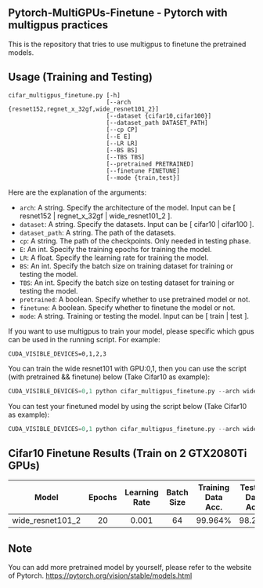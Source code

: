 ## Pytorch-MultiGPUs-Finetune - Pytorch with multigpus practices

This is the repository that tries to use multigpus to finetune the pretrained models.

## Usage (Training and Testing)

```
cifar_multigpus_finetune.py [-h]
                            [--arch {resnet152,regnet_x_32gf,wide_resnet101_2}]
                            [--dataset {cifar10,cifar100}]
                            [--dataset_path DATASET_PATH] 
                            [--cp CP]
                            [--E E] 
                            [--LR LR] 
                            [--BS BS] 
                            [--TBS TBS]
                            [--pretrained PRETRAINED]
                            [--finetune FINETUNE] 
                            [--mode {train,test}]
```

Here are the explanation of the arguments:

* ```arch```: A string. Specify the architecture of the model. Input can be [ resnet152 | regnet_x_32gf | wide_resnet101_2 ].
* ```dataset```: A string. Specify the datasets. Input can be [ cifar10 | cifar100 ].
* ```dataset_path```: A string. The path of the datasets. 
* ```cp```: A string. The path of the checkpoints. Only needed in testing phase.
* ```E```: An int. Specify the training epochs for training the model.
* ```LR```: A float. Specify the learning rate for training the model.
* ```BS```: An int. Specify the batch size on training dataset for training or testing the model.
* ```TBS```: An int. Specify the batch size on testing dataset for training or testing the model.
* ```pretrained```: A boolean. Specify whether to use pretrained model or not.
* ```finetune```: A boolean. Specify whether to finetune the model or not.
* ```mode```: A string. Training or testing the model. Input can be [ train | test ].

If you want to use multigpus to train your model, please specific which gpus can be used in the running script. For example:
```
CUDA_VISIBLE_DEVICES=0,1,2,3
```

You can train the wide resnet101 with GPU:0,1, then you can use the script (with pretrained && finetune) below (Take Cifar10 as example):

```python
CUDA_VISIBLE_DEVICES=0,1 python cifar_multigpus_finetune.py --arch wide_resnet101_2 --dataset cifar10 --dataset_path [please_input_the_path_of_the_datasets_here] --LR 0.001 --E 20 --BS 64 --pretrained True --finetune True --mode train
```

You can test your finetuned model by using the script below (Take Cifar10 as example):

```python
CUDA_VISIBLE_DEVICES=0,1 python cifar_multigpus_finetune.py --arch wide_resnet101_2 --dataset cifar10 --dataset_path [please_input_the_path_of_the_datasets_here] --cp [please_input_the_path_of_the_finetuned_weights_here] --BS 64 --TBS 64 --mode test
```

## Cifar10 Finetune Results (Train on 2 GTX2080Ti GPUs)

| Model | Epochs | Learning Rate | Batch Size | Training Data Acc. | Testing Data Acc. |
| :----: | :----: | :----: | :----: | :----: | :----: |
| wide_resnet101_2 | 20 | 0.001 | 64 | 99.964% | 98.29% |



## Note
You can add more pretrained model by yourself, please refer to the website of Pytorch.
https://pytorch.org/vision/stable/models.html 